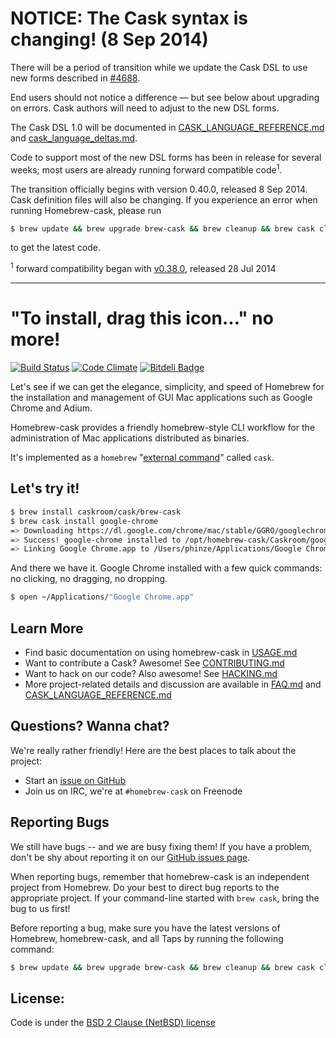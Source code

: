 # NOTICE: The Cask syntax is changing! (8 Sep 2014)

There will be a period of transition while we update the Cask DSL to use
new forms described in [#4688](https://github.com/caskroom/homebrew-cask/issues/4688).

End users should not notice a difference — but see below about upgrading
on errors.  Cask authors will need to adjust to the new DSL forms.

The Cask DSL 1.0 will be documented in [CASK_LANGUAGE_REFERENCE.md](doc/CASK_LANGUAGE_REFERENCE.md)
and [cask_language_deltas.md](doc/cask_language_deltas.md).

Code to support most of the new DSL forms has been in release for several
weeks; most users are already running forward compatible code<sup>1</sup>.

The transition officially begins with version 0.40.0, released 8 Sep 2014.
Cask definition files will also be changing.  If you experience an error
when running Homebrew-cask, please run

```bash
$ brew update && brew upgrade brew-cask && brew cleanup && brew cask cleanup
```

to get the latest code.

<sup>1</sup> forward compatibility began with [v0.38.0](https://github.com/caskroom/homebrew-cask/releases/tag/v0.38.0), released 28 Jul 2014

---------------------------------------


# "To install, drag this icon..." no more!

[![Build Status](https://travis-ci.org/caskroom/homebrew-cask.png?branch=master)](https://travis-ci.org/caskroom/homebrew-cask)
[![Code Climate](https://codeclimate.com/github/caskroom/homebrew-cask.png)](https://codeclimate.com/github/caskroom/homebrew-cask)
[![Bitdeli Badge](https://d2weczhvl823v0.cloudfront.net/caskroom/homebrew-cask/trend.png)](https://bitdeli.com/free "Bitdeli Badge")


Let's see if we can get the elegance, simplicity, and speed of Homebrew for the
installation and management of GUI Mac applications such as Google Chrome and Adium.

Homebrew-cask provides a friendly homebrew-style CLI workflow for the
administration of Mac applications distributed as binaries.

It's implemented as a `homebrew` "[external command](https://github.com/mxcl/homebrew/wiki/External-Commands)"
called `cask`.

## Let's try it!
```sh
$ brew install caskroom/cask/brew-cask
$ brew cask install google-chrome
=> Downloading https://dl.google.com/chrome/mac/stable/GGRO/googlechrome.dmg
=> Success! google-chrome installed to /opt/homebrew-cask/Caskroom/google-chrome/stable-channel
=> Linking Google Chrome.app to /Users/phinze/Applications/Google Chrome.app
```
And there we have it. Google Chrome installed with a few quick commands: no clicking, no dragging, no dropping.
```sh
$ open ~/Applications/"Google Chrome.app"
```
## Learn More

 * Find basic documentation on using homebrew-cask in [USAGE.md](USAGE.md)
 * Want to contribute a Cask? Awesome! See [CONTRIBUTING.md](CONTRIBUTING.md)
 * Want to hack on our code? Also awesome! See [HACKING.md](doc/HACKING.md)
 * More project-related details and discussion are available in [FAQ.md](doc/FAQ.md) and [CASK_LANGUAGE_REFERENCE.md](doc/CASK_LANGUAGE_REFERENCE.md)

## Questions? Wanna chat?

We're really rather friendly! Here are the best places to talk about the project:

 * Start an [issue on GitHub](https://github.com/caskroom/homebrew-cask/issues/new)
 * Join us on IRC, we're at `#homebrew-cask` on Freenode

## Reporting Bugs

We still have bugs -- and we are busy fixing them!  If you have a problem, don't
be shy about reporting it on our [GitHub issues page](https://github.com/caskroom/homebrew-cask/issues?state=open).

When reporting bugs, remember that homebrew-cask is an independent project from
Homebrew.  Do your best to direct bug reports to the appropriate project.  If
your command-line started with `brew cask`, bring the bug to us first!

Before reporting a bug, make sure you have the latest versions of Homebrew,
homebrew-cask, and all Taps by running the following command:

```bash
$ brew update && brew upgrade brew-cask && brew cleanup && brew cask cleanup
```

## License:
Code is under the [BSD 2 Clause (NetBSD) license](LICENSE)
